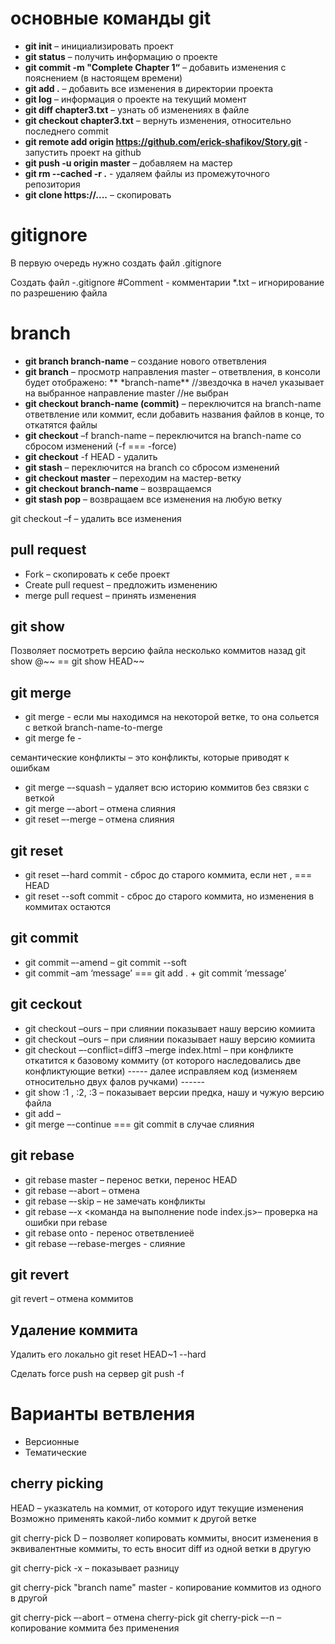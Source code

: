 # основные команды git

- **git init** – инициализировать проект
- **git status** – получить информацию о проекте
- **git commit -m "Complete Chapter 1“** – добавить изменения с пояснением (в настоящем времени)
- **git add .** – добавить все изменения в директории проекта
- **git log** – информация о проекте на текущий момент
- **git diff chapter3.txt** – узнать об изменениях в файле
- **git checkout chapter3.txt** – вернуть изменения, относительно последнего commit
- **git remote add origin https://github.com/erick-shafikov/Story.git** - запустить проект на github
- **git push -u origin master** – добавляем на мастер
- **git rm --cached -r .** - удаляем файлы из промежуточного репозитория
- **git clone https://....** – скопировать

# gitignore

В первую очередь нужно создать файл .gitignore

Создать файл -.gitignore
#Comment - комментарии
\*.txt – игнорирование по разрешению файла

# branch

- **git branch branch-name** – создание нового ответвления
- **git branch** – просмотр направления master – ответвления, в консоли будет отображено:
  ** \*branch-name** //звездочка в начел указывает на выбранное направление
  master //не выбран
- **git checkout branch-name (commit)** – переключится на branch-name ответвление или коммит, если добавить названия файлов в конце, то откатятся файлы
- **git checkout** –f branch-name – переключится на branch-name со сбросом изменений (-f === -force)
- **git checkout** -f HEAD - удалить
- **git stash** – переключится на branch со сбросом изменений
- **git checkout master** – переходим на мастер-ветку
- **git checkout branch-name** – возвращаемся
- **git stash pop** – возвращаем все изменения на любую ветку

git checkout –f – удалить все изменения

## pull request

- Fork – скопировать к себе проект
- Create pull request – предложить изменению
- merge pull request – принять изменения

## git show

Позволяет посмотреть версию файла несколько коммитов назад
git show @~~ == git show HEAD~~

## git merge

- git merge <branch-name-to-merge> - если мы находимся на некоторой ветке, то она сольется с веткой branch-name-to-merge
- git merge fe<branch-name-to-merge> -

семантические конфликты – это конфликты, которые приводят к ошибкам

- git merge –-squash – удаляет всю историю коммитов без связки с веткой
- git merge –-abort – отмена слияния
- git reset –-merge – отмена слияния

## git reset

- git reset –-hard commit - сброс до старого коммита, если нет <commit> , <commit> === HEAD
- git reset --soft commit - сброс до старого коммита, но изменения в коммитах остаются

## git commit

- git commit –-amend – git commit --soft
- git commit –am ‘message’ === git add . + git commit ‘message’

## git ceckout

- git checkout –ours – при слиянии показывает нашу версию комиита
- git checkout –ours – при слиянии показывает нашу версию комиита
- git checkout –-conflict=diff3 –merge index.html – при конфликте откатится к базовому коммиту (от которого наследовались две конфликтующие ветки)
  ----- далее исправляем код (изменяем относительно двух фалов ручками) ------
- git show :1 , :2, :3 – показывает версии предка, нашу и чужую версию файла
- git add –
- git merge –-continue === git commit в случае слияния

## git rebase

- git rebase master – перенос ветки, перенос HEAD
- git rebase –-abort – отмена
- git rebase –-skip – не замечать конфликты
- git rebase –-x <команда на выполнение node index.js>– проверка на ошибки при rebase
- git rebase onto <base branch> <source branch> - перенос ответвлениеё
- git rebase –-rebase-merges <branch> - слияние

## git revert

git revert – отмена коммитов

## Удаление коммита

Удалить его локально
git reset HEAD~1 --hard

Сделать force push на сервер
git push -f

# Варианты ветвления

- Версионные
- Тематические

## cherry picking

HEAD – указкатель на коммит, от которого идут текущие изменения
Возможно применять какой-либо коммит к другой ветке

git cherry-pick D – позволяет копировать коммиты, вносит изменения в эквивалентные коммиты, то есть вносит diff из одной ветки в другую

git cherry-pick -x – показывает разницу

git cherry-pick "branch name" master - копирование коммитов из одного в другой

git cherry-pick –-abort – отмена cherry-pick
git cherry-pick –-n – копирование коммита без применения
